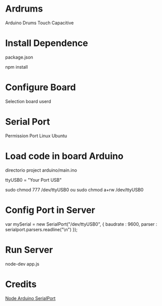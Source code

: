 # Ardrums
Arduino Drums Touch Capacitive

# Install Dependence 
package.json

npm install

# Configure Board
Selection board userd

# Serial Port
Permission Port Linux Ubuntu

# Load code in board Arduino
directorio project arduino/main.ino

ttyUSB0 = "Your Port USB"

sudo chmod 777 /dev/ttyUSB0
ou
sudo chmod a+rw /dev/ttyUSB0

# Config Port in Server
var mySerial = new SerialPort("/dev/ttyUSB0", {
 	baudrate : 9600,
 	parser : serialport.parsers.readline("\n")
 });

# Run Server
node-dev app.js

# Credits
[Node Arduino SerialPort](https://github.com/FaztWeb/node-arduino-serialport)